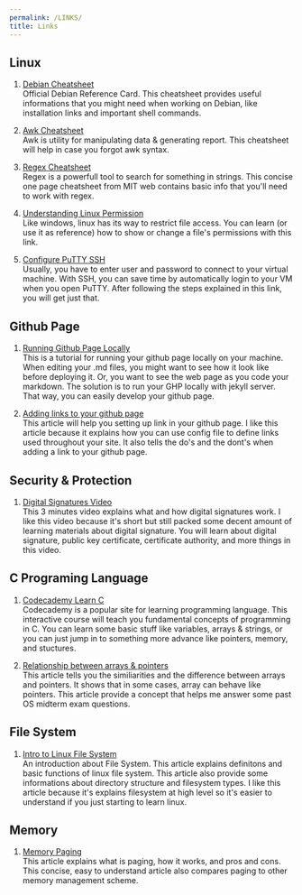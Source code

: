 ```yaml
---
permalink: /LINKS/
title: Links
---
```


## Linux

1. [Debian Cheatsheet](https://www.debian.org/doc/manuals/refcard/refcard.en.pdf)<br>
Official Debian Reference Card. 
This cheatsheet provides useful informations that you might need when working on Debian, 
like installation links and important shell commands.

2. [Awk Cheatsheet](https://www.debian.org/doc/manuals/refcard/refcard.en.pdf)<br>
Awk is utility for manipulating data & generating report. This cheatsheet will help in case you forgot awk syntax.

3. [Regex Cheatsheet](https://web.mit.edu/hackl/www/lab/turkshop/slides/regex-cheatsheet.pdf)<br>
Regex is a powerfull tool to search for something in strings. This concise one page cheatsheet from MIT web contains basic info that you'll need to work with regex.

4. [Understanding Linux Permission](https://linuxize.com/post/understanding-linux-file-permissions/)<br>
Like windows, linux has its way to restrict file access. You can learn (or use it as reference) how to show or change a file's permissions with this link.

5. [Configure PuTTY SSH](https://devanswers.co/putty-and-ssh-key-based-authentication/)<br>
Usually, you have to enter user and password to connect to your virtual machine. With SSH, you can save time by automatically login to your VM when you open PuTTY. After following the steps explained in this link, you will get just that.

## Github Page

1. [Running Github Page Locally](https://pengyizhang.github.io/2020/03/18/jekyll/)<br>
This is a tutorial for running your github page locally on your machine. When editing your .md files, you might want to see how it look like before deploying it. Or, you want to see the web page as you code your markdown. The solution is to run your GHP locally with jekyll server. That way, you can easily develop your github page.

2. [Adding links to your github page](https://mademistakes.com/mastering-jekyll/site-url-baseurl/)<br>
This article will help you setting up link in your github page. I like this article because it explains how you can use config file to define links used throughout your site. It also tells the do's and the dont's when adding a link to your github page.

## Security & Protection
1. [Digital Signatures Video](https://www.youtube.com/watch?v=704dudhA7UI)<br>
This 3 minutes video explains what and how digital signatures work. I like this video because it's short but still packed some decent amount of learning materials about digital signature. You will learn about digital signature, public key certificate, certificate authority, and more things in this video.

## C Programing Language
1. [Codecademy Learn C](https://www.codecademy.com/learn/learn-c)<br>
Codecademy is a popular site for learning programming language. This interactive course will teach you fundamental concepts of programming in C. You can learn some basic stuff like variables, arrays & strings, or you can just jump in to something more advance like pointers, memory, and stuctures.

2. [Relationship between arrays & pointers](https://www.programiz.com/c-programming/c-pointers-arrays)<br>
This article tells you the similiarities and the difference between arrays and pointers. It shows that in some cases, array can behave like pointers. This article provide a concept that helps me answer some past OS midterm exam questions.

## File System
1. [Intro to Linux File System](https://opensource.com/life/16/10/introduction-linux-filesystems)<br>
An introduction about File System. This article explains definitons and basic functions of linux file system. This article also provide some informations about directory structure and filesystem types. I like this article because it's explains filesystem at high level so it's easier to understand if you just starting to learn linux.

## Memory
1. [Memory Paging](https://www.guru99.com/paging-in-operating-system.html)<br>
This article explains what is paging, how it works, and pros and cons. This concise, easy to understand article also compares paging to other memory management scheme.
